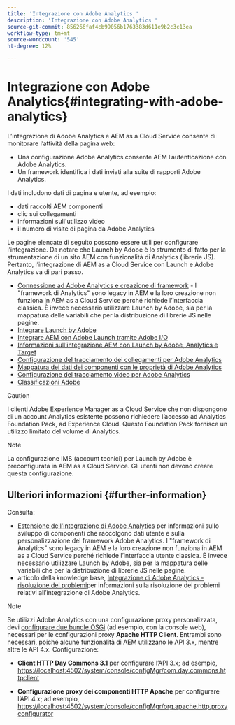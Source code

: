 ```yaml
---
title: 'Integrazione con Adobe Analytics '
description: 'Integrazione con Adobe Analytics '
source-git-commit: 856266faf4cb99056b1763383d611e9b2c3c13ea
workflow-type: tm+mt
source-wordcount: '545'
ht-degree: 12%

---
```



# Integrazione con Adobe Analytics{#integrating-with-adobe-analytics}

L’integrazione di Adobe Analytics e AEM as a Cloud Service consente di monitorare l’attività della pagina web:

* Una configurazione Adobe Analytics consente AEM l’autenticazione con Adobe Analytics.
* Un framework identifica i dati inviati alla suite di rapporti Adobe Analytics.

I dati includono dati di pagina e utente, ad esempio:

* dati raccolti AEM componenti
* clic sui collegamenti
* informazioni sull&#39;utilizzo video
* il numero di visite di pagina da Adobe Analytics

Le pagine elencate di seguito possono essere utili per configurare l’integrazione. Da notare che Launch by Adobe è lo strumento di fatto per la strumentazione di un sito AEM con funzionalità di Analytics (librerie JS). Pertanto, l’integrazione di AEM as a Cloud Service con Launch e Adobe Analytics va di pari passo.

* [Connessione ad Adobe Analytics e creazione di framework](https://experienceleague.adobe.com/docs/experience-manager-65/administering/integration/adobeanalytics-connect.html) - I &quot;framework di Analytics&quot; sono legacy in AEM e la loro creazione non funziona in AEM as a Cloud Service perché richiede l’interfaccia classica. È invece necessario utilizzare Launch by Adobe, sia per la mappatura delle variabili che per la distribuzione di librerie JS nelle pagine.
* [Integrare Launch by Adobe](https://experienceleague.adobe.com/docs/experience-manager-learn/sites/integrations/adobe-launch-integration-tutorial-understand.html)
* [Integrare AEM con Adobe Launch tramite Adobe I/O](https://helpx.adobe.com/experience-manager/using/aem_launch_adobeio_integration.html)
* [Informazioni sull’integrazione AEM con Launch by Adobe, Analytics e Target](https://helpx.adobe.com/experience-manager/kt/integration/using/aem-launch-integration-tutorial-understand.html)
* [Configurazione del tracciamento dei collegamenti per Adobe Analytics](https://experienceleague.adobe.com/docs/experience-manager-65/administering/integration/adobeanalytics-link.html)
* [Mappatura dei dati dei componenti con le proprietà di Adobe Analytics](https://experienceleague.adobe.com/docs/experience-manager-65/administering/integration/adobeanalytics-mapping.html)
* [Configurazione del tracciamento video per Adobe Analytics](https://experienceleague.adobe.com/docs/experience-manager-65/administering/integration/adobeanalytics-video.html)
* [Classificazioni Adobe](https://experienceleague.adobe.com/docs/experience-manager-65/administering/integration/adobeanalytics-classifications.html)

>[!CAUTION]
>
>I clienti Adobe Experience Manager as a Cloud Service che non dispongono di un account Analytics esistente possono richiedere l’accesso ad Analytics Foundation Pack, ad Experience Cloud.  Questo Foundation Pack fornisce un utilizzo limitato del volume di Analytics.

>[!NOTE]
>
>La configurazione IMS (account tecnici) per Launch by Adobe è preconfigurata in AEM as a Cloud Service. Gli utenti non devono creare questa configurazione.

## Ulteriori informazioni {#further-information}

Consulta:

* [Estensione dell&#39;integrazione di Adobe Analytics](https://experienceleague.adobe.com/docs/experience-manager-65/developing/extending-aem/extending-analytics/extending-analytics.html) per informazioni sullo sviluppo di componenti che raccolgono dati utente e sulla personalizzazione del framework Adobe Analytics. I &quot;framework di Analytics&quot; sono legacy in AEM e la loro creazione non funziona in AEM as a Cloud Service perché richiede l’interfaccia utente classica. È invece necessario utilizzare Launch by Adobe, sia per la mappatura delle variabili che per la distribuzione di librerie JS nelle pagine.
* articolo della knowledge base, [Integrazione di Adobe Analytics - risoluzione dei problemi](https://helpx.adobe.com/experience-manager/kb/sitecatalystintegrationtroubleshooting.html)per informazioni sulla risoluzione dei problemi relativi all’integrazione di Adobe Analytics.

>[!NOTE]
>
>Se utilizzi Adobe Analytics con una configurazione proxy personalizzata, devi [configurare due bundle OSGi](https://experienceleague.adobe.com/docs/experience-manager-65/deploying/configuring/configuring-osgi.html) (ad esempio, con la console web), necessari per le configurazioni proxy **Apache HTTP Client**. Entrambi sono necessari, poiché alcune funzionalità di AEM utilizzano le API 3.x, mentre altre le API 4.x. Configurazione:
>
>* **Client HTTP Day Commons 3.1** per configurare l’API 3.x;
   >  ad esempio, [https://localhost:4502/system/console/configMgr/com.day.commons.httpclient](https://localhost:4502/system/console/configMgr/com.day.commons.httpclient)
>
>* **Configurazione proxy dei componenti HTTP Apache** per configurare l’API 4.x;
   >  ad esempio, [https://localhost:4502/system/console/configMgr/org.apache.http.proxyconfigurator](https://localhost:4502/system/console/configMgr/org.apache.http.proxyconfigurator)
>

